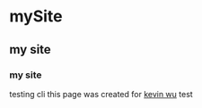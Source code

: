 # mySite
## my site
### my site

testing cli
this page was created for [kevin wu](www.google.com)
test
